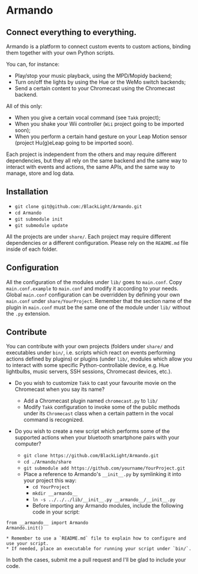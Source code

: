 # Armando

## Connect everything to everything.

Armando is a platform to connect custom events to custom actions, binding them together with your own Python scripts.

You can, for instance:

* Play/stop your music playback, using the MPD/Mopidy backend;
* Turn on/off the lights by using the Hue or the WeMo switch backends;
* Send a certain content to your Chromecast using the Chromecast backend.

All of this only:

* When you give a certain vocal command (see `Takk` project);
* When you shake your Wii controller (`Wii` project going to be imported soon);
* When you perform a certain hand gesture on your Leap Motion sensor (project Hu(g)eLeap going to be imported soon).

Each project is independent from the others and may require different dependencies,  but they all rely on the same backend and the same way to interact with events and actions, the same APIs, and the same way to manage, store and log data.

## Installation

* `git clone git@github.com:/BlackLight/Armando.git`
* `cd Armando`
* `git submodule init`
* `git submodule update`

All the projects are under `share/`. Each project may require different dependencies or a different configuration. Please rely on the `README.md` file inside of each folder.

## Configuration

All the configuration of the modules under `lib/` goes to `main.conf`. Copy `main.conf.example` to `main.conf` and modify it according to your needs.
Global `main.conf` configuration can be overridden by defining your own `main.conf` under `share/YourProject`.
Remember that the section name of the plugin in `main.conf` must be the same one of the module under `lib/` without the `.py` extension.

## Contribute

You can contribute with your own projects (folders under `share/` and executables under `bin/`, i.e. scripts which react on events performing actions defined by plugins) or plugins (under `lib/`, modules which allow you to interact with some specific Python-controllable device, e.g. Hue lightbulbs, music servers, SSH sessions, Chromecast devices, etc.).

* Do you wish to customize `Takk` to cast your favourite movie on the Chromecast when you say its name?

	* Add a Chromecast plugin named `chromecast.py` to `lib/`
	* Modify `Takk` configuration to invoke some of the public methods under its `Chromecast` class when a certain pattern in the vocal command is recognized.

* Do you wish to create a new script which performs some of the supported actions when your bluetooth smartphone pairs with your computer?

	* `git clone https://github.com/BlackLight/Armando.git`
	* `cd ./Armando/share`
	* `git submodule add https://github.com/yourname/YourProject.git`
	* Place a reference to Armando's `__init__.py` by symlinking it into your project this way:
		* `cd YourProject`
		* `mkdir __armando__`
		* `ln -s ../../../lib/__init__.py __armando__/__init__.py`
		* Before importing any Armando modules, include the following code in your script:
```
from __armando__ import Armando
Armando.init()
```

	* Remember to use a `README.md` file to explain how to configure and use your script.
	* If needed, place an executable for running your script under `bin/`.

In both the cases, submit me a pull request and I'll be glad to include your code.


